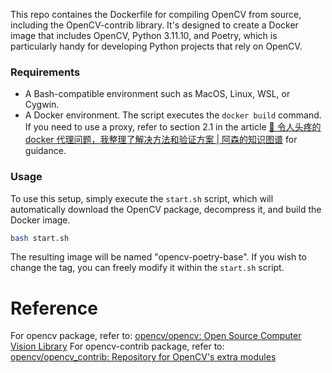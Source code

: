 This repo containes the Dockerfile for compiling OpenCV from source, including the OpenCV-contrib library. It's designed to create a Docker image that includes OpenCV, Python 3.11.10, and Poetry, which is particularly handy for developing Python projects that rely on OpenCV.

### Requirements

- A Bash-compatible environment such as MacOS, Linux, WSL, or Cygwin.
- A Docker environment. The script executes the `docker build` command. If you need to use a proxy, refer to section 2.1 in the article [🐳 令人头疼的 docker 代理问题，我整理了解决方法和验证方案 | 阿森的知识图谱](https://www.assen.top/blog/2024-10-12-docker-proxy) for guidance.

### Usage

To use this setup, simply execute the `start.sh` script, which will automatically download the OpenCV package, decompress it, and build the Docker image.

```bash
bash start.sh
```

The resulting image will be named "opencv-poetry-base". If you wish to change the tag, you can freely modify it within the `start.sh` script.

# Reference

For opencv package, refer to: [opencv/opencv: Open Source Computer Vision Library](https://github.com/opencv/opencv/)
For opencv-contrib package, refer to: [opencv/opencv_contrib: Repository for OpenCV's extra modules](https://github.com/opencv/opencv_contrib)
